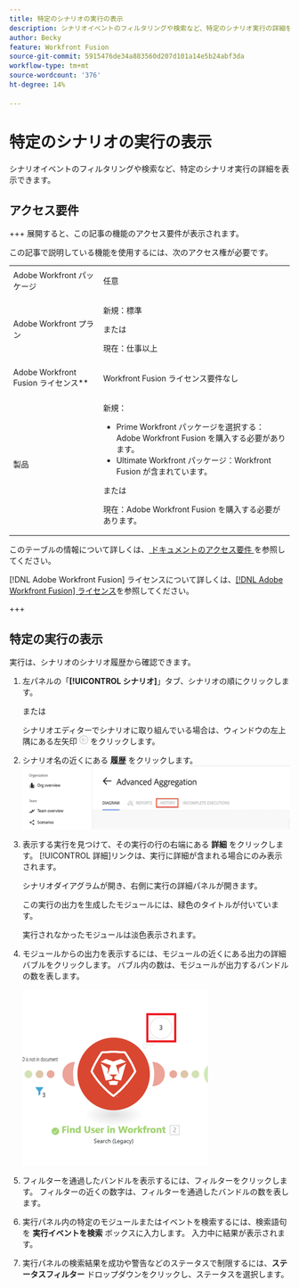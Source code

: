 ```yaml
---
title: 特定のシナリオの実行の表示
description: シナリオイベントのフィルタリングや検索など、特定のシナリオ実行の詳細を表示できます。
author: Becky
feature: Workfront Fusion
source-git-commit: 5915476de34a883560d207d101a14e5b24abf3da
workflow-type: tm+mt
source-wordcount: '376'
ht-degree: 14%

---
```


# 特定のシナリオの実行の表示

シナリオイベントのフィルタリングや検索など、特定のシナリオ実行の詳細を表示できます。

## アクセス要件

+++ 展開すると、この記事の機能のアクセス要件が表示されます。

この記事で説明している機能を使用するには、次のアクセス権が必要です。

<table style="table-layout:auto">
 <col> 
 <col> 
 <tbody> 
  <tr> 
   <td role="rowheader">Adobe Workfront パッケージ</td> 
   <td> <p>任意</p> </td> 
  </tr> 
  <tr data-mc-conditions=""> 
   <td role="rowheader">Adobe Workfront プラン</td> 
   <td> <p>新規：標準</p><p>または</p><p>現在：仕事以上</p> </td> 
  </tr> 
  <tr> 
   <td role="rowheader">Adobe Workfront Fusion ライセンス**</td> 
   <td>
   <p>Workfront Fusion ライセンス要件なし</p>
   </td> 
  </tr> 
  <tr> 
   <td role="rowheader">製品</td> 
   <td>
   <p>新規：</p> <ul><li>Prime Workfront パッケージを選択する：Adobe Workfront Fusion を購入する必要があります。</li><li>Ultimate Workfront パッケージ：Workfront Fusion が含まれています。</li></ul>
   <p>または</p>
   <p>現在：Adobe Workfront Fusion を購入する必要があります。</p>
   </td> 
  </tr>
 </tbody> 
</table>

このテーブルの情報について詳しくは、[ ドキュメントのアクセス要件 ](/help/workfront-fusion/references/licenses-and-roles/access-level-requirements-in-documentation.md) を参照してください。

[!DNL Adobe Workfront Fusion] ライセンスについて詳しくは、[[!DNL Adobe Workfront Fusion] ライセンス](/help/workfront-fusion/set-up-and-manage-workfront-fusion/licensing-operations-overview/license-automation-vs-integration.md)を参照してください。

+++

## 特定の実行の表示

実行は、シナリオのシナリオ履歴から確認できます。


1. 左パネルの「**[!UICONTROL シナリオ]**」タブ、シナリオの順にクリックします。

   または

   シナリオエディターでシナリオに取り組んでいる場合は、ウィンドウの左上隅にある左矢印 ![ 編集を終了 ](assets/exit-editing-arrow.png) をクリックします。

1. シナリオ名の近くにある **履歴** をクリックします。
   ![ 「履歴」タブ ](assets/history-tab.png)


1. 表示する実行を見つけて、その実行の行の右端にある **詳細** をクリックします。 [!UICONTROL 詳細]リンクは、実行に詳細が含まれる場合にのみ表示されます。

   シナリオダイアグラムが開き、右側に実行の詳細パネルが開きます。

   この実行の出力を生成したモジュールには、緑色のタイトルが付いています。

   実行されなかったモジュールは淡色表示されます。

1. モジュールからの出力を表示するには、モジュールの近くにある出力の詳細バブルをクリックします。 バブル内の数は、モジュールが出力するバンドルの数を表します。

   ![ モジュール付近の出力バブル ](assets/output-bubble.png)

1. フィルターを通過したバンドルを表示するには、フィルターをクリックします。 フィルターの近くの数字は、フィルターを通過したバンドルの数を表します。
1. 実行パネル内の特定のモジュールまたはイベントを検索するには、検索語句を **実行イベントを検索** ボックスに入力します。 入力中に結果が表示されます。
1. 実行パネルの検索結果を成功や警告などのステータスで制限するには、**ステータスフィルター** ドロップダウンをクリックし、ステータスを選択します。
